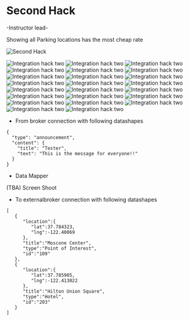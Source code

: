 # Second Hack

-Instructor lead-

Showing all Parking locations has the most cheap rate

![Second Hack](docs/images/hack-02-01.png)



![Integration hack two](docs/images/hacktwo-integration-01.png)
![Integration hack two](docs/images/hacktwo-integration-02.png)
![Integration hack two](docs/images/hacktwo-integration-03.png)
![Integration hack two](docs/images/hacktwo-integration-04.png)
![Integration hack two](docs/images/hacktwo-integration-05.png)
![Integration hack two](docs/images/hacktwo-integration-06.png)
![Integration hack two](docs/images/hacktwo-integration-07.png)
![Integration hack two](docs/images/hacktwo-integration-08.png)
![Integration hack two](docs/images/hacktwo-integration-09.png)
![Integration hack two](docs/images/hacktwo-integration-10.png)
![Integration hack two](docs/images/hacktwo-integration-11.png)
![Integration hack two](docs/images/hacktwo-integration-12.png)
![Integration hack two](docs/images/hacktwo-integration-13.png)
![Integration hack two](docs/images/hacktwo-integration-14.png)
![Integration hack two](docs/images/hacktwo-integration-15.png)
![Integration hack two](docs/images/hacktwo-integration-16.png)
![Integration hack two](docs/images/hacktwo-integration-17.png)
![Integration hack two](docs/images/hacktwo-integration-18.png)
![Integration hack two](docs/images/hacktwo-integration-19.png)
![Integration hack two](docs/images/hacktwo-integration-20.png)
![Integration hack two](docs/images/hacktwo-integration-21.png)
![Integration hack two](docs/images/hacktwo-integration-22.png)
![Integration hack two](docs/images/hacktwo-integration-23.png)

- From broker connection with following datashapes

```
{
  "type": "announcement",
  "content": {
    "title": "Tester",
    "text": "This is the message for everyone!!"
  }
}
```

- Data Mapper 

(TBA) Screen Shoot

- To externalbroker connection with following datashapes

```
[
   {
      "location":{
         "lat":37.784323,
         "lng":-122.40069
      },
      "title":"Moscone Center",
      "type":"Point of Interest",
      "id":"109"
   },
   {
      "location":{
         "lat":37.785905,
         "lng":-122.413022
      },
      "title":"Hilton Union Square",
      "type":"Hotel",
      "id":"203"
   }
]

```
